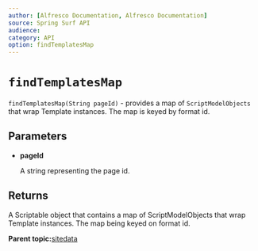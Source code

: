 ```yaml
---
author: [Alfresco Documentation, Alfresco Documentation]
source: Spring Surf API
audience: 
category: API
option: findTemplatesMap
---
```


# `findTemplatesMap`

`findTemplatesMap(String pageId)` - provides a map of `ScriptModelObjects` that wrap Template instances. The map is keyed by format id.

## Parameters

-   **pageId**

    A string representing the page id.


## Returns

A Scriptable object that contains a map of ScriptModelObjects that wrap Template instances. The map being keyed on format id.

**Parent topic:**[sitedata](../references/APISurf-sitedata.md)

